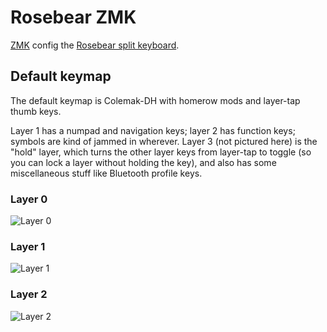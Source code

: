 # Rosebear ZMK

[ZMK](https://zmk.dev/) config the [Rosebear split keyboard](https://github.com/shishberg/rosebear).

## Default keymap

The default keymap is Colemak-DH with homerow mods and layer-tap thumb keys.

Layer 1 has a numpad and navigation keys; layer 2 has function keys; symbols are kind of jammed in wherever.
Layer 3 (not pictured here) is the "hold" layer, which turns the other layer keys from layer-tap to toggle
(so you can lock a layer without holding the key), and also has some miscellaneous stuff like Bluetooth
profile keys.

### Layer 0
![Layer 0](https://github.com/shishberg/rosebear-zmk/assets/12688008/1099c96e-bf2a-491d-a485-6785ad8fc3d5)

### Layer 1
![Layer 1](https://github.com/shishberg/rosebear-zmk/assets/12688008/5cf1297d-3ac2-49fc-b566-829960f7263e)

### Layer 2
![Layer 2](https://github.com/shishberg/rosebear-zmk/assets/12688008/6f0e5571-9dad-4fdf-bd4c-705e73844737)
